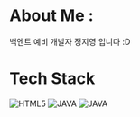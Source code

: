# About Me :
백엔트 예비 개발자 정지영 입니다 :D
 
 # Tech Stack
![HTML5](https://img.shields.io/badge/-HTML5-F05032?style=plastic&logo=html5&logoColor=ffffff)
![JAVA](https://img.shields.io/badge/-JAVA-007ACC?style=for-the-badge&logo=java&logoColor=ffffff)
![JAVA](https://img.shields.io/badge/-JAVA-007ACC??style=plastic&logo=java&logoColor=ffffff)

